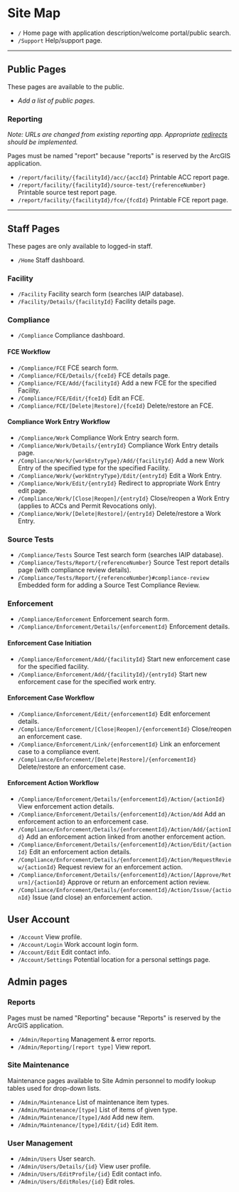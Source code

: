 # Site Map

* `/` Home page with application description/welcome portal/public search.
* `/Support` Help/support page.

---

## Public Pages

These pages are available to the public.

* *Add a list of public pages.*

### Reporting

*Note: URLs are changed from existing reporting app. Appropriate [redirects](Redirects.md) should be implemented.*

Pages must be named "report" because "reports" is reserved by the ArcGIS application.

* `/report/facility/{facilityId}/acc/{accId}` Printable ACC report page.
* `/report/facility/{facilityId}/source-test/{referenceNumber}` Printable source test report page.
* `/report/facility/{facilityId}/fce/{fcdId}` Printable FCE report page.

---

## Staff Pages

These pages are only available to logged-in staff.

* `/Home` Staff dashboard.

### Facility

* `/Facility` Facility search form (searches IAIP database).
* `/Facility/Details/{facilityId}` Facility details page.

### Compliance

* `/Compliance` Compliance dashboard.

#### FCE Workflow

* `/Compliance/FCE` FCE search form.
* `/Compliance/FCE/Details/{fceId}` FCE details page.
* `/Compliance/FCE/Add/{facilityId}` Add a new FCE for the specified Facility.
* `/Compliance/FCE/Edit/{fceId}` Edit an FCE.
* `/Compliance/FCE/[Delete|Restore]/{fceId}` Delete/restore an FCE.

#### Compliance Work Entry Workflow

* `/Compliance/Work` Compliance Work Entry search form.
* `/Compliance/Work/Details/{entryId}` Compliance Work Entry details page.
* `/Compliance/Work/{workEntryType}/Add/{facilityId}` Add a new Work Entry of the specified type for the
  specified Facility.
* `/Compliance/Work/{workEntryType}/Edit/{entryId}` Edit a Work Entry.
* `/Compliance/Work/Edit/{entryId}` Redirect to appropriate Work Entry edit page.
* `/Compliance/Work/[Close|Reopen]/{entryId}` Close/reopen a Work Entry (applies to ACCs and Permit Revocations only).
* `/Compliance/Work/[Delete|Restore]/{entryId}` Delete/restore a Work Entry.

### Source Tests

* `/Compliance/Tests` Source Test search form (searches IAIP database).
* `/Compliance/Tests/Report/{referenceNumber}` Source Test report details page (with compliance review details).
* `/Compliance/Tests/Report/{referenceNumber}#compliance-review` Embedded form for adding a Source Test Compliance
  Review.

### Enforcement

* `/Compliance/Enforcement` Enforcement search form.
* `/Compliance/Enforcement/Details/{enforcementId}` Enforcement details.

#### Enforcement Case Initiation

* `/Compliance/Enforcement/Add/{facilityId}` Start new enforcement case for the specified facility.
* `/Compliance/Enforcement/Add/{facilityId}/{entryId}` Start new enforcement case for the specified work entry.

#### Enforcement Case Workflow

* `/Compliance/Enforcement/Edit/{enforcementId}` Edit enforcement details.
* `/Compliance/Enforcement/[Close|Reopen]/{enforcementId}` Close/reopen an enforcement case.
* `/Compliance/Enforcement/Link/{enforcementId}` Link an enforcement case to a compliance event.
* `/Compliance/Enforcement/[Delete|Restore]/{enforcementId}` Delete/restore an enforcement case.

#### Enforcement Action Workflow

* `/Compliance/Enforcement/Details/{enforcementId}/Action/{actionId}` View enforcement action details.
* `/Compliance/Enforcement/Details/{enforcementId}/Action/Add` Add an enforcement action to an enforcement case.
* `/Compliance/Enforcement/Details/{enforcementId}/Action/Add/{actionId}` Add an enforcement action linked from another
  enforcement action.
* `/Compliance/Enforcement/Details/{enforcementId}/Action/Edit/{actionId}` Edit an enforcement action details.
* `/Compliance/Enforcement/Details/{enforcementId}/Action/RequestReview/{actionId}` Request review for an enforcement action.
* `/Compliance/Enforcement/Details/{enforcementId}/Action/[Approve/Return]/{actionId}` Approve or return an enforcement
  action review.
* `/Compliance/Enforcement/Details/{enforcementId}/Action/Issue/{actionId}` Issue (and close) an enforcement action.

## User Account

* `/Account` View profile.
* `/Account/Login` Work account login form.
* `/Account/Edit` Edit contact info.
* `/Account/Settings` Potential location for a personal settings page.

## Admin pages

### Reports

Pages must be named "Reporting" because "Reports" is reserved by the ArcGIS application.

* `/Admin/Reporting` Management & error reports.
* `/Admin/Reporting/[report type]` View report.

### Site Maintenance

Maintenance pages available to Site Admin personnel to modify lookup tables used for drop-down lists.

* `/Admin/Maintenance` List of maintenance item types.
* `/Admin/Maintenance/[type]` List of items of given type.
* `/Admin/Maintenance/[type]/Add` Add new item.
* `/Admin/Maintenance/[type]/Edit/{id}` Edit item.

### User Management

* `/Admin/Users` User search.
* `/Admin/Users/Details/{id}` View user profile.
* `/Admin/Users/EditProfile/{id}` Edit contact info.
* `/Admin/Users/EditRoles/{id}` Edit roles.
